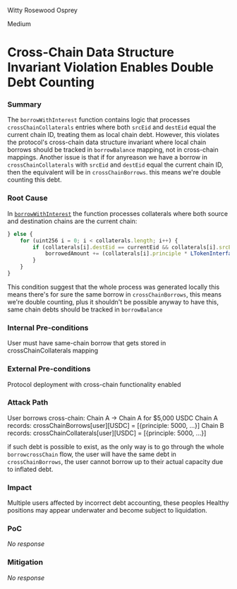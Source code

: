 Witty Rosewood Osprey

Medium

# Cross-Chain Data Structure Invariant Violation Enables Double Debt Counting

### Summary

The `borrowWithInterest` function contains logic that processes `crossChainCollaterals` entries where both `srcEid` and `destEid` equal the current chain ID, treating them as local chain debt. However, this violates the protocol's cross-chain data structure invariant where local chain borrows should be tracked in `borrowBalance` mapping, not in cross-chain mappings. Another issue is that if for anyreason we have a borrow in `crossChainCollaterals` with `srcEid` and `destEid` equal the current chain ID, then the equivalent will be in `crossChainBorrows`. this means we're double counting this debt.

### Root Cause

In [`borrowWithInterest`](https://github.com/sherlock-audit/2025-05-lend-audit-contest/blob/713372a1ccd8090ead836ca6b1acf92e97de4679/Lend-V2/src/LayerZero/LendStorage.sol#L495-L499) the function processes collaterals where both source and destination chains are the current chain:
```javascript
} else {
    for (uint256 i = 0; i < collaterals.length; i++) {
        if (collaterals[i].destEid == currentEid && collaterals[i].srcEid == currentEid) {
            borrowedAmount += (collaterals[i].principle * LTokenInterface(_lToken).borrowIndex()) / collaterals[i].borrowIndex;
        }
    }
}
```
This condition suggest that the whole process was generated locally this means there's for sure the same borrow in `crossChainBorrows`, this means we're double counting, plus it shouldn't be possible anyway to have this, same chain debts should be tracked in `borrowBalance`


### Internal Pre-conditions

User must have same-chain borrow that gets stored in crossChainCollaterals mapping


### External Pre-conditions

Protocol deployment with cross-chain functionality enabled


### Attack Path

User borrows cross-chain: Chain A → Chain A for $5,000 USDC
Chain A records: crossChainBorrows[user][USDC] = [{principle: 5000, ...}]
Chain B records: crossChainCollaterals[user][USDC] = [{principle: 5000, ...}]

 if such debt is possible to exist, as the only way is to go through the whole `borrowcrossChain` flow, the user will have the same debt in `crossChainBorrows`, the user cannot borrow up to their actual capacity due to inflated debt.

### Impact

Multiple users affected by incorrect debt accounting, these peoples Healthy positions may appear underwater and become subject to liquidation. 

### PoC

_No response_

### Mitigation

_No response_